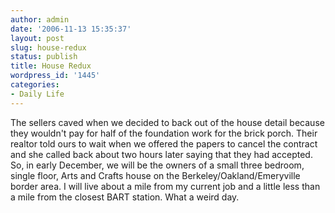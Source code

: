 ```yaml
---
author: admin
date: '2006-11-13 15:35:37'
layout: post
slug: house-redux
status: publish
title: House Redux
wordpress_id: '1445'
categories:
- Daily Life
---
```


The sellers caved when we decided to back out of the house detail
because they wouldn't pay for half of the foundation work for the brick
porch. Their realtor told ours to wait when we offered the papers to
cancel the contract and she called back about two hours later saying
that they had accepted. So, in early December, we will be the owners of
a small three bedroom, single floor, Arts and Crafts house on the
Berkeley/Oakland/Emeryville border area. I will live about a mile from
my current job and a little less than a mile from the closest BART
station. What a weird day.
